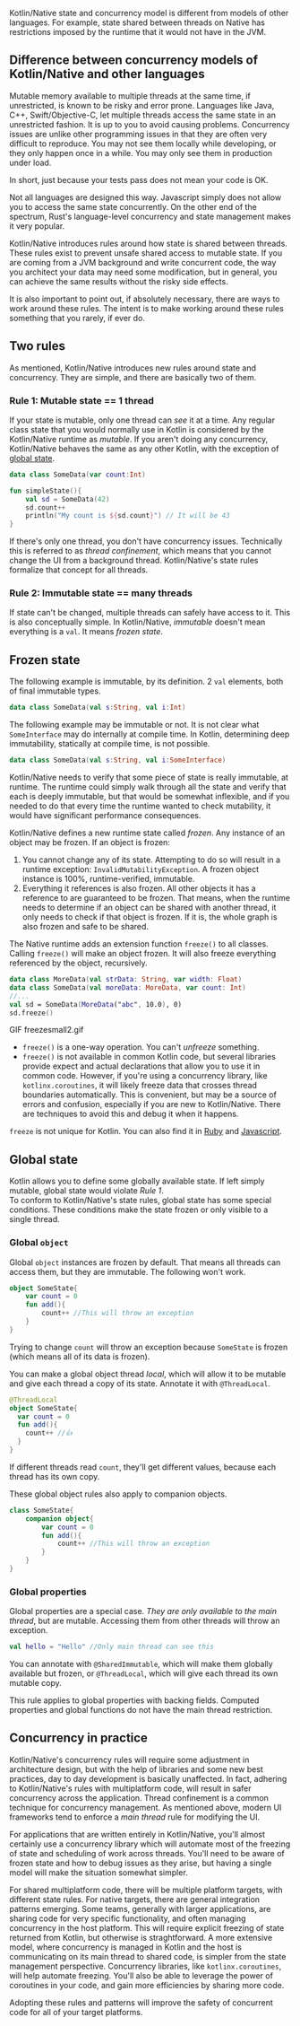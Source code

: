 [//]: # (title: Kotlin/Native concurrency overview)
[//]: # (auxiliary-id: Kotlin_Native_Concurrency_Overview)

Kotlin/Native state and concurrency model is different from models of other languages. For example, state shared between threads 
on Native has restrictions imposed by the runtime that it would not have in the JVM.

## Difference between concurrency models of Kotlin/Native and other languages

Mutable memory available to multiple threads at the same time, if unrestricted, is known to be risky and error prone. 
Languages like Java, C++, Swift/Objective-C, let multiple threads access the same state in an unrestricted fashion. It is up to 
you to avoid causing problems. Concurrency issues are unlike other programming issues in that they are 
often very difficult to reproduce. You may not see them locally while developing, or they only happen once in a while. 
You may only see them in production under load.

In short, just because your tests pass does not mean your code is OK.

Not all languages are designed this way. Javascript simply does not 
allow you to access the same state concurrently. On the other end of the spectrum, Rust's 
language-level concurrency and state management makes it very popular. 

Kotlin/Native introduces rules around how state is shared between threads. These rules exist to prevent unsafe shared 
access to mutable state. If you are coming from a JVM background and write concurrent code, the way you architect your 
data may need some modification, but in general, you can achieve the same results without the risky side effects.

It is also important to point out, if absolutely necessary, there are ways to work around these rules. The intent is to 
make working around these rules something that you rarely, if ever do.

## Two rules

As mentioned, Kotlin/Native introduces new rules around state and concurrency. They are simple, and there are basically two of them.

### Rule 1: Mutable state == 1 thread

If your state is mutable, only one thread can _see_ it at a time. Any regular class state that 
you would normally use in Kotlin is considered by the Kotlin/Native runtime as _mutable_. If you aren't doing any concurrency, 
Kotlin/Native behaves the same as any other Kotlin, with the exception of [global state](#global-state).

```kotlin
data class SomeData(var count:Int)

fun simpleState(){
    val sd = SomeData(42)
    sd.count++
    println("My count is ${sd.count}") // It will be 43
}
```

If there's only one thread, you don't have concurrency issues. Technically this is referred 
to as _thread confinement_, which means that you cannot change the UI from a background thread. Kotlin/Native's state rules 
formalize that concept for all threads.

### Rule 2: Immutable state == many threads

If state can't be changed, multiple threads can safely have access to it. This is also conceptually simple. 
In Kotlin/Native, _immutable_ doesn't mean everything is a `val`. It means _frozen state_.

## Frozen state

The following example is immutable, by its definition. 2 `val` elements, both of final immutable types.

```kotlin
data class SomeData(val s:String, val i:Int)
```

The following example may be immutable or not. It is not clear what `SomeInterface` may do internally at compile time. 
In Kotlin, determining deep immutability, statically at compile time, is not possible.

```kotlin
data class SomeData(val s:String, val i:SomeInterface)
```

Kotlin/Native needs to verify that some piece of state is really immutable, at runtime. The runtime could simply walk 
through all the state and verify that each is deeply immutable, but that would be somewhat inflexible, and if you needed 
to do that every time the runtime wanted to check mutability, it would have significant performance consequences.

Kotlin/Native defines a new runtime state called _frozen_. Any instance of an object may be frozen. If an object is frozen:

1. You cannot change any of its state. Attempting to do so will result in a runtime exception: `InvalidMutabilityException`. 
A frozen object instance is 100%, runtime-verified, immutable.
2. Everything it references is also frozen. All other objects it has a reference to are guaranteed to be frozen. That means, 
when the runtime needs to determine if an object can be shared with another thread, it only needs to check if that object 
is frozen. If it is, the whole graph is also frozen and safe to be shared.

The Native runtime adds an extension function `freeze()` to all classes. Calling `freeze()` will make an object frozen. 
It will also freeze everything referenced by the object, recursively.

```kotlin
data class MoreData(val strData: String, var width: Float)
data class SomeData(val moreData: MoreData, var count: Int)
//...
val sd = SomeData(MoreData("abc", 10.0), 0)
sd.freeze()
```

GIF freezesmall2.gif

* `freeze()` is a one-way operation. You can't _unfreeze_ something.
* `freeze()` is not available in common Kotlin code, but several libraries  provide expect and actual declarations
 that allow you to use it in common code. However, if you're using a concurrency library, like `kotlinx.coroutines`, it will 
 likely freeze data that crosses thread boundaries automatically. This is convenient, but may be a source of errors and 
 confusion, especially if you are new to Kotlin/Native. There are techniques to avoid this and debug it when it happens.

`freeze` is not unique for Kotlin. You can also find it in [Ruby](https://www.honeybadger.io/blog/when-to-use-freeze-and-frozen-in-ruby/) and [Javascript](https://developer.mozilla.org/en-US/docs/Web/JavaScript/Reference/Global_Objects/Object/freeze).

## Global state

Kotlin allows you to define some globally available state. If left simply mutable, global state would violate _Rule 1_.  
To conform to Kotlin/Native's state rules, global state has some special conditions. 
These conditions make the state frozen or only visible to a single thread.

### Global `object`

Global `object` instances are frozen by default. That means all threads can access them, but they are immutable. The following won't work.

```kotlin
object SomeState{
    var count = 0
    fun add(){
        count++ //This will throw an exception
    }
}
```

Trying to change `count` will throw an exception because `SomeState` is frozen (which means all of its data is frozen).

You can make a global object thread _local_, which will allow it to be mutable and give each thread a copy of its state. 
Annotate it with `@ThreadLocal`.

```kotlin
@ThreadLocal
object SomeState{
  var count = 0
  fun add(){
    count++ //👍
  }
}
```

If different threads read `count`, they'll get different values, because each thread has its own copy.

These global object rules also apply to companion objects.

```kotlin
class SomeState{
    companion object{
        var count = 0
        fun add(){
            count++ //This will throw an exception
        }
    }
}
```

### Global properties

Global properties are a special case. *They are only available to the main thread*, but are mutable. Accessing them from 
other threads will throw an exception.

```kotlin
val hello = "Hello" //Only main thread can see this
```

You can annotate with `@SharedImmutable`, which will make them globally available but frozen, or `@ThreadLocal`, which 
will give each thread its own mutable copy.

This rule applies to global properties with backing fields. Computed properties and global functions do not have the main 
thread restriction.

## Concurrency in practice

Kotlin/Native's concurrency rules will require some adjustment in architecture design, but with the help of libraries and 
some new best practices, day to day development is basically unaffected. In fact, adhering to Kotlin/Native's rules with 
multiplatform code, will result in safer concurrency across the application. Thread confinement is a common technique 
for concurrency management. As mentioned above, modern UI frameworks tend to enforce a _main thread_ rule for modifying the UI.

For applications that are written entirely in Kotlin/Native, you'll almost certainly use a concurrency library which will 
automate most of the freezing of state and scheduling of work across threads. You'll need to be aware of frozen state 
and how to debug issues as they arise, but having a single model will make the situation somewhat simpler.

For shared multiplatform code, there will be multiple platform targets, with different state rules. For native targets, 
there are general integration patterns emerging. Some teams, generally with larger applications, are sharing code for 
very specific functionality, and often managing concurrency in the host platform. This will require explicit freezing of 
state returned from Kotlin, but otherwise is straghtforward. A more extensive model, where concurrency is managed in Kotlin 
and the host is communicating on its main thread to shared code, is simpler from the state management perspective. 
Concurrency libraries, like `kotlinx.coroutines`, will help automate freezing. You'll also be able to leverage the power 
of coroutines in your code, and gain more efficiencies by sharing more code.

Adopting these rules and patterns will improve the safety of concurrent code for all of your target platforms.
